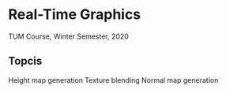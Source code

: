 # Real-Time Graphics
TUM Course, Winter Semester, 2020

## Topcis
Height map generation
Texture blending
Normal map generation
